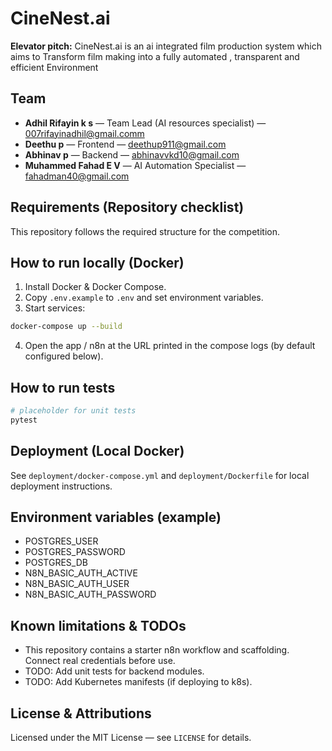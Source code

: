# CineNest.ai

**Elevator pitch:** CineNest.ai is an ai integrated film production system which aims to Transform film making into a fully automated , transparent  and efficient  Environment

## Team
- **Adhil Rifayin k s** — Team Lead (AI resources specialist) — 007rifayinadhil@gmail.comm
- **Deethu p** — Frontend — deethup911@gmail.com
- **Abhinav p** — Backend — abhinavvkd10@gmail.com
- **Muhammed Fahad E V** — AI Automation Specialist — fahadman40@gmail.com


## Requirements (Repository checklist)
This repository follows the required structure for the competition.

## How to run locally (Docker)
1. Install Docker & Docker Compose.
2. Copy `.env.example` to `.env` and set environment variables.
3. Start services:
```bash
docker-compose up --build
```
4. Open the app / n8n at the URL printed in the compose logs (by default configured below).

## How to run tests
```bash
# placeholder for unit tests
pytest
```

## Deployment (Local Docker)
See `deployment/docker-compose.yml` and `deployment/Dockerfile` for local deployment instructions.

## Environment variables (example)
- POSTGRES_USER
- POSTGRES_PASSWORD
- POSTGRES_DB
- N8N_BASIC_AUTH_ACTIVE
- N8N_BASIC_AUTH_USER
- N8N_BASIC_AUTH_PASSWORD

## Known limitations & TODOs
- This repository contains a starter n8n workflow and scaffolding. Connect real credentials before use.
- TODO: Add unit tests for backend modules.
- TODO: Add Kubernetes manifests (if deploying to k8s).

## License & Attributions
Licensed under the MIT License — see `LICENSE` for details.
